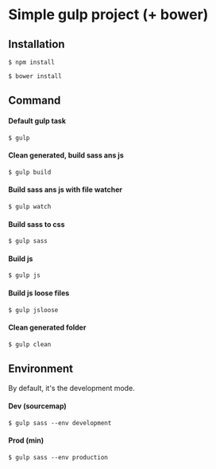 # Simple gulp project (+ bower)

## Installation

`$ npm install `

`$ bower install `

## Command

#### Default gulp task
`$ gulp`
#### Clean generated, build sass ans js
`$ gulp build`
#### Build sass ans js with file watcher
`$ gulp watch`
#### Build sass to css
`$ gulp sass `
#### Build js 
`$ gulp js `
#### Build js loose files
`$ gulp jsloose`
#### Clean generated folder
`$ gulp clean`

## Environment
By default, it's the development mode.
#### Dev (sourcemap)
`$ gulp sass --env development`
#### Prod (min)
`$ gulp sass --env production`

